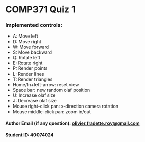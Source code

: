 # COMP371 Quiz 1

### Implemented controls:

- A: Move left
- D: Move right
- W: Move forward
- S: Move backward
- Q: Rotate left
- E: Rotate right
- P: Render points
- L: Render lines
- T: Render triangles
- Home/fn+left-arrow: reset view
- Space bar: new random olaf position
- U: Increase olaf size
- J: Decrease olaf size
- Mouse right-click pan: x-direction camera rotation
- Mouse middle-click pan: zoom in/out

#### Author Email (if any question): olivier.fradette.roy@gmail.com

#### Student ID: 40074024